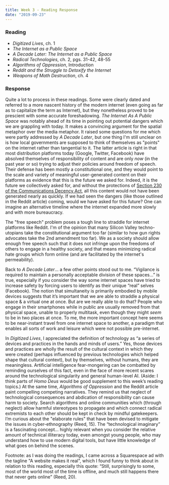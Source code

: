 ```yaml
---
title: Week 3 - Reading Response
date: "2019-09-23"
---
```


### Reading

- _Digitized Lives_, ch. 1
- _The Internet as a Public Space_
- _A Decade Later: The Internet as a Public Space_
- _Radical Technologies_, ch. 2, pgs. 31-42, 48-55
- _Algorithms of Oppression_, Introduction
- _Reddit and the Struggle to Detoxify the Internet_
- _Weapons of Math Destruction_, ch. 4

### Response

Quite a lot to process in these readings. Some were clearly dated and referred to a more nascent history of the modern internet (even going as far as to capitalize the term as Internet), but they nonetheless proved to be prescient with some accurate foreshadowing. _The Internet As A Public Space_ was notably ahead of its time in pointing out potential dangers which we are grappling with today. It makes a convincing argument for the spatial metaphor over the media metaphor. It raised some questions for me which were partly addressed by _A Decade Later_, but one thing I'm still unclear on is how local governments are supposed to think of themselves as "points" on the internet rather than tangential to it. The latter article is right in that most distribution platforms today (Google, Twitter, Facebook) have absolved themselves of responsibility of content and are only _now_ (in the past year or so) trying to adjust their policies around freedom of speech. Their defense has been mostly a constitutional one, and they would point to the scale and variety of meaningful user-generated content on their platforms as evidence that this is the future we asked for. Indeed, it is the future we collectively asked for, and without the protections of [Section 230 of the Communications Decency Act](https://en.wikipedia.org/wiki/Section_230_of_the_Communications_Decency_Act), all this content would not have been generated nearly as quickly. If we had seen the dangers (like those outlined in the Reddit article) coming, would we have asked for this future? One can imagine an alternative timeline where the internet expanded more slowly and with more bureaucracy.

The "free speech" problem poses a tough line to straddle for internet platforms like Reddit. I'm of the opinion that many Silicon Valley techno-utopians take the constitutional argument too far (similar to how gun rights advocates take the 2nd amendment too far). We as a society should allow enough free speech such that it does not infringe upon the freedoms of others to engage in a healthy society, and that means minimizing radical hate groups which form online (and are facilitated by the internet's permeability).

Back to _A Decade Later_… a few other points stood out to me. “Vigilance is required to maintain a personally acceptable division of these spaces…” is true, especially if you consider the way some internet spaces have tried to increase safety by forcing users to identify as their unique “real” selves (Facebook). The notion that simultaneity is primarily embodied by mobile devices suggests that it’s important that we are able to straddle a physical space & a virtual one at once. But are we really able to do that? People who engage in their smartphones while in public are usually removed from that physical space, unable to properly multitask, even though they might _seem_ to be in two places at once. To me, the more important concept here seems to be near-instant travel from one internet space to another, a paradigm that enables all sorts of work and leisure which were not possible pre-internet.

In _Digitized Lives_, I appreciated the definition of technology as “a series of devices and practices in the hands and minds of users.” Yes, those devices and practices are wholly the result of the cultural context in which they were created (perhaps influenced by previous technologies which helped shape that cultural context), but by themselves, without humans, they are meaningless. Artificial intelligence fear-mongering can be combatted by reminding ourselves of this fact, even in the face of more recent scares around the technological singularity and general human-level AI. (Aside: I think parts of _Homo Deus_ would be good supplement to this week’s reading topics.) At the same time, _Algorithms of Oppression_ and the Reddit article paint compelling competing narratives. They remind us that neglect of technological consequences and abdication of responsibility can cause harm to society. Search algorithms and online communities which (through neglect) allow harmful stereotypes to propagate and which connect radical extremists to each other should be kept in check by mindful gatekeepers. I’m curious about the "elaborate rules" that have been devised to mitigate the issues in cyber-ethnography (Reed, 15). The “technological imaginary” is a fascinating concept… highly relevant when you consider the relative amount of technical illiteracy today, even amongst young people, who may understand how to use modern digital tools, but have little knowledge of what goes on behind the scenes.

Footnote: as I was doing the readings, I came across a Squarespace ad with the tagline "A website makes it real", which I found funny to think about in relation to this reading, especially this quote: “Still, surprisingly to some, most of the world most of the time is offline, and much still happens there that never gets online” (Reed, 20).
